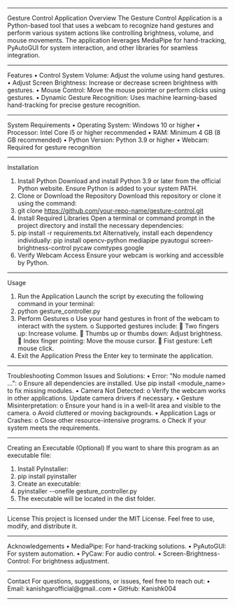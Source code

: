 ________________________________________
Gesture Control Application
Overview
The Gesture Control Application is a Python-based tool that uses a webcam to recognize hand gestures and perform various system actions like controlling brightness, volume, and mouse movements. The application leverages MediaPipe for hand-tracking, PyAutoGUI for system interaction, and other libraries for seamless integration.
________________________________________
Features
•	Control System Volume: Adjust the volume using hand gestures.
•	Adjust Screen Brightness: Increase or decrease screen brightness with gestures.
•	Mouse Control: Move the mouse pointer or perform clicks using gestures.
•	Dynamic Gesture Recognition: Uses machine learning-based hand-tracking for precise gesture recognition.
________________________________________
System Requirements
•	Operating System: Windows 10 or higher
•	Processor: Intel Core i5 or higher recommended
•	RAM: Minimum 4 GB (8 GB recommended)
•	Python Version: Python 3.9 or higher
•	Webcam: Required for gesture recognition
________________________________________
Installation
1.	Install Python
Download and install Python 3.9 or later from the official Python website. Ensure Python is added to your system PATH.
2.	Clone or Download the Repository
Download this repository or clone it using the command:
3.	git clone https://github.com/your-repo-name/gesture-control.git
4.	Install Required Libraries
Open a terminal or command prompt in the project directory and install the necessary dependencies:
5.	pip install -r requirements.txt
Alternatively, install each dependency individually:
pip install opencv-python mediapipe pyautogui screen-brightness-control pycaw comtypes google
6.	Verify Webcam Access
Ensure your webcam is working and accessible by Python.
________________________________________
Usage
1.	Run the Application
Launch the script by executing the following command in your terminal:
2.	python gesture_controller.py
3.	Perform Gestures
o	Use your hand gestures in front of the webcam to interact with the system.
o	Supported gestures include: 
	Two fingers up: Increase volume.
	Thumbs up or thumbs down: Adjust brightness.
	Index finger pointing: Move the mouse cursor.
	Fist gesture: Left mouse click.
4.	Exit the Application
Press the Enter key to terminate the application.
________________________________________
Troubleshooting
Common Issues and Solutions:
•	Error: "No module named ...":
o	Ensure all dependencies are installed. Use pip install <module_name> to fix missing modules.
•	Camera Not Detected:
o	Verify the webcam works in other applications. Update camera drivers if necessary.
•	Gesture Misinterpretation:
o	Ensure your hand is in a well-lit area and visible to the camera.
o	Avoid cluttered or moving backgrounds.
•	Application Lags or Crashes:
o	Close other resource-intensive programs.
o	Check if your system meets the requirements.
________________________________________
Creating an Executable (Optional)
If you want to share this program as an executable file:
1.	Install PyInstaller:
2.	pip install pyinstaller
3.	Create an executable:
4.	pyinstaller --onefile gesture_controller.py
5.	The executable will be located in the dist folder.
________________________________________
License
This project is licensed under the MIT License. Feel free to use, modify, and distribute it.
________________________________________
Acknowledgements
•	MediaPipe: For hand-tracking solutions.
•	PyAutoGUI: For system automation.
•	PyCaw: For audio control.
•	Screen-Brightness-Control: For brightness adjustment.
________________________________________
Contact
For questions, suggestions, or issues, feel free to reach out:
•	Email: kanishgarofficial@gmail..com
•	GitHub: Kanishk004
________________________________________

